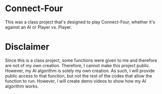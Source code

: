 # Connect-Four
This was a class project that's designed to play Connect-Four, whether it's against an AI or Player vs. Player. 

# Disclaimer
Since this is a class project, some functions were given to me and therefore are not of my own creation. Therefore, I cannot make this project public. However, my AI algorithm is solely my own creation. As such, I will provide public access to that function, but not the rest of the codes that allow the function to run. However, I will create demo videos to show how my AI algorithm works. 
